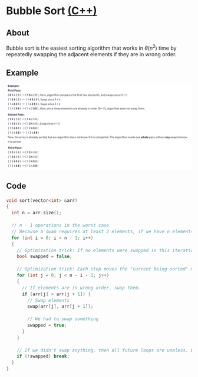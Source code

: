 # Bubble Sort [(C++)](./bubble-sort.cpp)

## About

Bubble sort is the easiest sorting algorithm that works in $\theta(n^2)$ time by repeatedly swapping the adjacent elements if they are in wrong order.

## Example

![Image](ex.png)

## Code

```cpp
void sort(vector<int> &arr)
{
  int n = arr.size();

  // n - 1 operations in the worst case
  // Because a swap requires at least 2 elements, if we have n elements, we only have n - 1 consecutive pairs.
  for (int i = 0; i < n - 1; i++)
  {
    // Optimization trick: If no elements were swapped in this iteration, all future iterations will not swap anything in the array.
    bool swapped = false;

    // Optimization trick: Each step moves the "current being sorted" maximum element to the correct position in the back. Because of this, we only need to check up to n - i - 1.
    for (int j = 0; j < n - i - 1; j++)
    {
      // If elements are in wrong order, swap them.
      if (arr[j] > arr[j + 1]) {
        // Swap elements
        swap(arr[j], arr[j + 1]);

        // We had to swap something
        swapped = true;
      }
    }

    // If we didn't swap anything, then all future loops are useless. Exit to save time.
    if (!swapped) break;
  }
}
```
